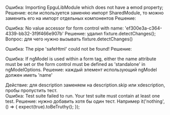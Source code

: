 Ошибка: Importing EpguLibModule which does not have a ɵmod property;
Решение: если используется заменяю импорт SharedModule, то можно заменить его на импорт отдельных компонентов
Решение:


Ошибка: No value accessor for form control with name: 'ef300e3a-c364-4339-bb32-3f9f466e907b'
Решение: удалил fixture.detectChanges();
Вопрос: для чего нужно вызывать fixture.detectChanges()


Ошибка: The pipe 'safeHtml' could not be found!
Решение: 

Ошибка: If ngModel is used within a form tag, either the name attribute must be set or the form
          control must be defined as 'standalone' in ngModelOptions.
Решение: каждый элемент использующий ngModel должен иметь 'name'


Действие: для description заменяем на description.skip или xdescription, пробы пропустить тест.   
Ошибка: Test suite failed to run. Your test suite must contain at least one test.
Решение: нужно добавить хотя бы один тест. Например
it('nothing', () => {
    expect(true).toBeTruthy();
  });
